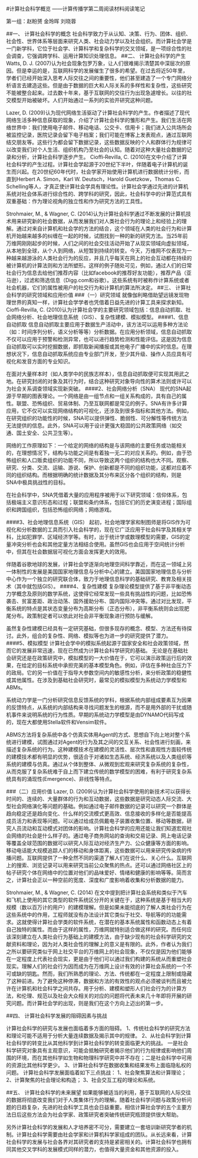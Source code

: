 #计算社会科学概览——计算传播学第二周阅读材料阅读笔记第一组：赵盼赟 金玲晖 刘晓蓉##一、	计算社会科学的概念社会科学致力于从认知、决策、行为、团体、组织、社会性、世界体系等层面来研究人类、社会动力学以及社会组织。而计算社会学是一门新学科，它位于社会学、计算科学和复杂科学的交叉领域，是一项综合性的社会调查，它强调跨学科、运用计算知识处理信息。##二、	计算社会科学的产生Watts, D. J. (2007)认为社会现象包罗万象，让人们很难揭示清楚其中深层次的原因。但是幸运的是，互联网科学的发展催生了很多的希望。在过去将近50年里，学者们已经开始深入思考人际交往之间的重要性，他们甚至建造了一个专门网络分析语言去建造这些。但是由于数据的巨大和人际关系的多样性和复杂性，这些研究不能被整合起来。过去数十年来，基于互联网的交往行为出现急遽增长。以往的社交模型开始被破坏。人们开始通过一系列的实验开研究这种问题。Lazer, D. (2009)认为现代网络生活驱动了计算社会科学的产生。作者描述了现代网络生活多种信息获取的现象，介绍了计算社会科学的雏形和产生。我们生活在网络世界中：我们使用电子邮件、移动电话、公交卡、信用卡；我们进入公共场所会被监控记录，医院记录会留下电子档案；我们可能在博客上发表观点，通过互联网结交朋友等。这些行为都会留下数据记录，这些数据反映的个人和群体行为规律可以改变我们对个人生活、组织机构乃至社会的认知。随着对这种大量社会数据的记录和分析，计算社会科学逐步产生。Cioffi‐Revilla, C. (2010)在文中介绍了计算社会科学的产生过程。计算社会学起源于20世纪下半叶，伴随着电子计算机的诞生而兴起。在20世纪60年代时，社会学家开始使用计算机进行数据统计分析，而直到Herbert A. Simon，Karl W. Deutsch，Harold Guetzkow，Thomas C. Schelling等人，才真正使计算社会学具有理论性。计算社会学通过先进的计算机系统对社会体系进行综合性的、跨学科的研究，因此，社会科学中的计算范式具有双重基础：作为理论视角的独立性和作为研究方法的工具性。Strohmaier, M., & Wagner, C. (2014)认为计算社会科学通过不断发展的计算机技术用来研究新的社会数据，从而发展我们对人类社会行为的理论上和经验上的理解。通过对来自计算机和社会学的方法的结合，这个领域在人类的社会行为和计算机开始越来越多的纠缠在一起的时候，试图找到一种的新的研究方法。当25年前万维网刚刚起步的时候，人们之间的社会交往活动开始了从现实领域向虚拟领域，从本地到全球，从个人到网络，从短暂到持续的转变。今天，万维网不仅表现为一种越来越游泳的人类社会行为的反应，并且几乎每天在网上的社会互动都在持续的被计算机的计算法则和方法所塑形。这样的例子随处可见，例如，通过人们的日常社会行为信息去给他们推荐内容（比如facebook的推荐好友功能），推荐产品（亚马逊），过滤和筛选信息（Digg.com和谷歌）。这些系统有时被称作计算系统或者社会机器，它们的属性被用户的社交行为和计算机的算法所决定。##三、	计算社会科学的研究领域和应用价值###（一）研究领域就像伽利略借助望远镜发现物理世界的真知一样，计算社会学学者也凭借着日益先进的计算工具来探求新知。Cioffi‐Revilla, C. (2010)认为计算社会学的主要研究领域包括：信息自动抓取、社会网络分析、社会地理信息系统（GIS）、复杂性建模、模拟模型。####1、信息自动抓取信息自动抓取主要应用于数据生产活动中，该方法可以运用多种方法论（如：时间序列分析，语义分析等等）分析数据。在应用分析领域，信息自动抓取不仅可以应用于预警和检测异常，也可以进行趋势检测和性能评估。这是因为信息自动抓取可以实时挖掘数据，即抓取新闻播报或其他电子广播中的实时信息。在理想状况下，信息自动抓取系统应由专业部门开发，至少其升级、操作人员应具有可视化和发音方面的专业知识。在面对大量样本时（如人类学中的民族志样本），信息自动抓取便可实现其用武之地。在研究封闭的对象及其行为时，结合这种研究对象导向性的算术法则或许可以为社会关系调查领域实现新突破。####2、社会网络分析（SNA）现代的SNA起源于早期的图表理论。一个网络是由一组节点和一组关系构成的，具有自己的属性。联盟、恐怖组织、贸易体制、乃至互联网都是常见的例子。SNA有许多计算应用，它不仅可以实现网络结构的可视化，还涉及到很多指标和其他方法。例如，在研究组织的功能性的时候，SNA可以提供弹性、脆弱性、可分解性等传统方法无法提供的信息。此外，SNA可以用于设计更强大稳固的公共政策网络（如交通、国土安全、公共卫生等）。网络的工作原理如下：一个给定的网络的结构是与该网络的主要任务或功能相关的，在理想情况下，结构与功能之间是有着独一无二的对应关系的。例如，由于恐怖组织和人口贩卖组织的功能不同，所以导致这两个组织的结构也大不同。观察、研究、分类、交流、运输、游说、保护、创新都是不同的组织功能，这都对应着不同的组织结构。而根据明确的统计数据及其分布来区分各个组织的结构，则是SNA中极具挑战性的目标。在社会科学中，SNA凭借着大量的应用程序被用于以下研究领域：信仰体系，包括极端主义意识形态和过程；联盟和条约体系，包括它们的历史演变进程；国际组织和跨国组织，包括恐怖组织网络；网络游戏。####3、社会地理信息系统（GIS）起初，社会地理学家和制图师是将GIS作为可视化和分析数据的工具而引入社会科学的，现在它广泛应用于社会科学及其相关学科，比如犯罪学、区域经济学等。有时，出于统计学或数理模型的需要，GIS的定量冲突分析也会和其他定量方法相结合使用。虽然GIS也会应用于空间统计分析中，但其在社会数据层可视化方面会发挥更大的效用。伴随着谷歌地球的发展，计算社会学逐渐向地理空间科学靠近，而在这一领域上另一体制性的发展是美国国家地理信息与分析中心的建立。美国国家地理信息与分析中心作为一个独立的研究联合体，致力于地理信息科学的基础研究、教育及相关技术（其中就包括GIS）。####4、复杂性建模复杂理论模型提供了基于非平衡动态力学概念及原则的数学系统，这使得它经常发现一些具有挑战性的问题，比如恐怖袭击、贫富差距、政治动荡、国外援助分布、国内国际冲突等。通过对比发现，平衡系统的特点是其状态变量分布为高斯分布（正态分布），非平衡系统则会出现肥尾分布。政策制定者可以依此对社会非平衡现象进行预防与缓解。虽然复杂性建模已经具有一定研究基础，但很多现存的概念、模型、方法还有待探讨。此外，组合的复杂性、网络、模拟等也为进一步的研究提供了潜力。####5、模拟模型计算社会学中的模拟系统起源于国家安全和社会政策领域，然而它的发展非常迅速，现在已然成为计算社会科学研究的基础。无论是在基础社会研究还是在政策研究中，模拟模型的一大价值在于，它可以演示政策运行后的效果，在给定的目标系统中承担完美的基本模型角色。例如，评估在多种社会压力下的政局。它的另一价值在于指导大参数空间内的敏感性分析，来分析政策的稳健性或其他属性。在涉及到基础社会研究时，最常见的模拟模型为系统动力学模型和ABMs。系统动力学是一门分析研究信息反馈系统的学科，根据系统内部组成要素互为因果的反馈特点，从系统的内部结构来寻找问题发生的根源，而不是用外部的干扰或随机事件来说明系统的行为性质。早期的系统动力学模型是由DYNAMO代码写成的，现在大都使用Stella软件和Vensim软件。ABMS方法将复杂系统中各个仿真实体用Agent的方式、思想自下向上地对整个系统进行建模，试图通过对Agent的行为及其之间的交互关系、社会性进行刻画，来描述复杂系统的行为。这种建模技术在建模的灵活性、层次性和直观性方面较传统的建模技术都有明显的优势，很适合于对诸如生态系统、经济系统以及人类组织等系统的建模与仿真。通过从个体到整体、从微观到宏观来研究复杂系统的复杂性，从而克服了复杂系统难于自上而下建立传统的数学模型的困难，有利于研究复杂系统具有的涌现性(Emergence)、非线性等特点。###（二）应用价值Lazer, D. (2009)认为计算社会科学使用的新技术可以获得长时间的、连续的、大量群体的行为和互动数据，这些数据是研究动态人际交流、大型社会网络演化等问题的基础。例如通过电子邮件数据的记录可以研究一个群体是趋向稳定还是趋向变化、什么样的交流模式更高效、信息接收的多样化是否能提高成员活力和表现等问题。可以通过给成员佩戴电子装置收集位置、移动等数据，研究人员流动和互动模式对团体的影响。计算社会科学的应用还能让我们知道宏观社会网络的社会是什么样子的。通过电子商务网站的查询和交易记录、网上电话记录等覆盖全球范围的数据可以研究人际互动对经济生产力、公众健康等方面的影响。移动电话能大规模追踪人们的移动和身体距离，这些数据可以用来研究传染病的传播问题。互联网提供了一种全然不同的渠道了解人们在说什么、关心什么。互联网上的搜索、浏览记录可以用来研究当前公众聚焦的热点。还可以通过网络社区上的帖子研究个体在网络中的位置对他们的品味爱好、情绪和健康的影响等等。简而言之，计算社会正以一种空前的宽度、深度和广度影响着收集和分析数据的能力。Strohmaier, M., & Wagner, C. (2014) 在文中提到把计算社会系统和类似于汽车和飞机上使用的其它类型的软件系统区分开的关键在于，这种系统是基于相当大的规模（数以百万计的用户）的建模理解。但是如果未能彻底的了解人类社会行为在这些系统中的作用，工程师就没有办法设计其它类似于社交、导航等的的功能需求。这就使得计算社会学类的软件系统，在潜在的基本系统属性和函数动态上有着自己独特的属性。而由于这样的属性，万维网就特别适合做这样的研究。而任何应该深刻建立在人类社会行为基础上的建模方法，由于缺少现有的社会科学研究的文献资料和理论，因为对人类社会性的理解上的意义是有限的。此外，作者认为我们之所以要研究类似于网上社交平台的万维网上的社会现象，不仅仅是因为他们能够在一定程度上代表社会现实，更是由于他们可以通过我们构建的系统从而重塑社会现实。理解人们的社会行为因而成为在万维网上设计有效的计算社会系统的一个不可或缺的钥匙。然而，我们所熟悉的理论、方法、传统都在一定程度上限制或隐藏了这种前进。为了避免这种停滞，数据和方法的有效性的观点必须被谈判而且被允许在计算机和社会科学之间共存。用于分析、建模和塑形人们社会行为的计算方法，和伦理、规范以及社会大众相关的对应的问题将代表未来几十年即将开展的研究问题。而计算社会学的出现，则是我们在这个方向上迈出的第一步。##四、	计算社会科学发展的阻碍因素与挑战计算社会科学的研究与发展也面临着多方面的阻碍。1、传统社会科学的研究方法和理论可能不适用于分析大量连续数据及揭示其中的规律。2、从社会科学到计算社会科学的转变比从其他科学到计算社会科学的转变面临更大的挑战。一是社会科学研究对象具有主观意识，可能会抵触研究者揭示他们的行为规律或影响他们周围的环境，而在其他科学如生物和物理科学研究中并不存在；二是社会科学中可用的资源比其他科学更少。3、计算社会科学在数据收集和结果发布上面临隐私权的问题。计算社会科学发展面临着如下三点挑战：1、社会聚焦算法和计算理论；2、计算聚焦的社会理论和构造；3、社会交互工程的理论和系统。##五、	计算社会科学的未来展望如果能够被适当的利用，基于互联网的人际交往的数据将彻底改变我们对于人类集体行为的理解。随着社会科学问题与政策分析问题的日趋复杂，先进的社会科学工具也会日益重要。相信计算社会学的五个主要方法日后这些方法会为社会学家、政策研究者突破传统研究瓶颈提供很大帮助。另外计算社会科学的发展和人才培养密不可分，需要建立一套培训新研究学者的机制。计算社会科学需要由社会学家和计算机科学家组成的团队。从长远来看，计算社会科学的发展与社会各界对其研究者的支持是紧密相关的。计算社会科学也拥有同其他交叉学科的发展模式同样的潜力，也值得大量资金和其他资源的投入。
